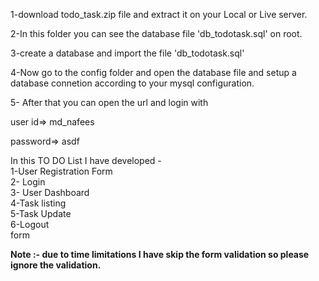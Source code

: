 1-download todo_task.zip file and extract it on your Local or Live server.

2-In this folder you can see the database file 'db_todotask.sql' on root.

3-create a database and import the file 'db_todotask.sql'

4-Now go to the config folder and open the database file and setup a database connetion according to your mysql configuration.


5- After that you can open the url and login with 

user id=>  md_nafees

password=> asdf


In this TO DO List I have developed -<br>
1-User Registration Form<br>
2- Login<br>
3- User Dashboard <br>
4-Task listing<br>
5-Task Update <br>
6-Logout<br>
form


<b>Note :- due to time limitations I have skip the form validation so please ignore the validation.</b>





